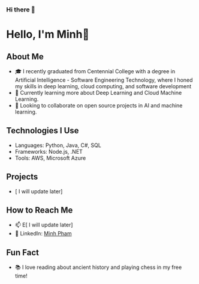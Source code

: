 ### Hi there 👋



# Hello, I'm Minh👋

## About Me
- 🎓 I recently graduated from Centennial College with a degree in Artificial Intelligence - Software Engineering Technology, where I honed my skills in deep learning, cloud computing, and software development
- 🌱 Currently learning more about Deep Learning and Cloud Machine Learning.
- 👯 Looking to collaborate on open source projects in AI and machine learning.

## Technologies I Use
- Languages: Python, Java, C#, SQL
- Frameworks: Node.js, .NET
- Tools: AWS, Microsoft Azure

## Projects
- [ I will update later]
## How to Reach Me
- 📫 E[ I will update later]
- 🔗 LinkedIn: [Minh Pham](https://linkedin.com/in/minh-pham-3a5537203/)

## Fun Fact
- 📚 I love reading about ancient history and playing chess in my free time!




